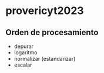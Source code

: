 # provericyt2023

## Orden de procesamiento

+ depurar
+ logaritmo
+ normalizar (estandarizar)
+ escalar